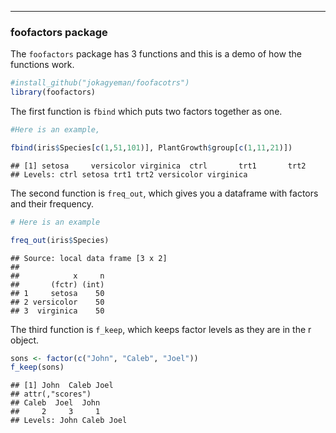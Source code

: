 ---
### foofactors package

The `foofactors` package has 3 functions and this is a demo of how the functions work.


```r
#install_github("jokagyeman/foofacotrs")
library(foofactors)
```
The first function is `fbind` which puts two factors together as one.


```r
#Here is an example,

fbind(iris$Species[c(1,51,101)], PlantGrowth$group[c(1,11,21)])
```

```
## [1] setosa     versicolor virginica  ctrl       trt1       trt2      
## Levels: ctrl setosa trt1 trt2 versicolor virginica
```

The second function is `freq_out`, which gives you a dataframe with factors and their frequency.


```r
# Here is an example

freq_out(iris$Species)
```

```
## Source: local data frame [3 x 2]
## 
##            x     n
##       (fctr) (int)
## 1     setosa    50
## 2 versicolor    50
## 3  virginica    50
```

The third function is `f_keep`, which keeps factor levels as they are in the r object.


```r
sons <- factor(c("John", "Caleb", "Joel"))
f_keep(sons)
```

```
## [1] John  Caleb Joel 
## attr(,"scores")
## Caleb  Joel  John 
##     2     3     1 
## Levels: John Caleb Joel
```
